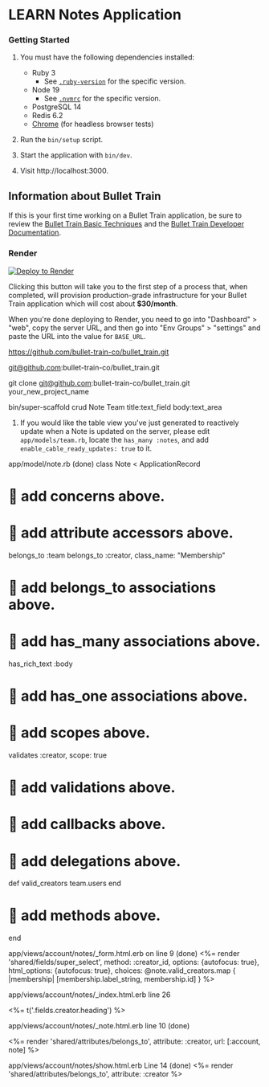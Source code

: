 # LEARN Notes Application

### Getting Started

1. You must have the following dependencies installed:

   - Ruby 3
     - See [`.ruby-version`](.ruby-version) for the specific version.
   - Node 19
     - See [`.nvmrc`](.nvmrc) for the specific version.
   - PostgreSQL 14
   - Redis 6.2
   - [Chrome](https://www.google.com/search?q=chrome) (for headless browser tests)

2. Run the `bin/setup` script.
3. Start the application with `bin/dev`.
4. Visit http://localhost:3000.

## Information about Bullet Train

If this is your first time working on a Bullet Train application, be sure to review the [Bullet Train Basic Techniques](https://bullettrain.co/docs/getting-started) and the [Bullet Train Developer Documentation](https://bullettrain.co/docs).

### Render

[![Deploy to Render](https://render.com/images/deploy-to-render-button.svg)](https://render.com/deploy?repo=https://github.com/bullet-train-co/bullet_train)

Clicking this button will take you to the first step of a process that, when completed, will provision production-grade infrastructure for your Bullet Train application which will cost about **$30/month**.

When you're done deploying to Render, you need to go into "Dashboard" > "web", copy the server URL, and then go into "Env Groups" > "settings" and paste the URL into the value for `BASE_URL`.

https://github.com/bullet-train-co/bullet_train.git

git@github.com:bullet-train-co/bullet_train.git

git clone git@github.com:bullet-train-co/bullet_train.git your_new_project_name

bin/super-scaffold crud Note Team title:text_field body:text_area

1. If you would like the table view you've just generated to reactively update when a Note is updated on the server, please edit `app/models/team.rb`, locate the `has_many :notes`, and add `enable_cable_ready_updates: true` to it.

app/model/note.rb (done)
class Note < ApplicationRecord

# 🚅 add concerns above.

# 🚅 add attribute accessors above.

belongs_to :team
belongs_to :creator, class_name: "Membership"

# 🚅 add belongs_to associations above.

# 🚅 add has_many associations above.

has_rich_text :body

# 🚅 add has_one associations above.

# 🚅 add scopes above.

validates :creator, scope: true

# 🚅 add validations above.

# 🚅 add callbacks above.

# 🚅 add delegations above.

def valid_creators
team.users
end

# 🚅 add methods above.

end

app/views/account/notes/\_form.html.erb
on line 9 (done)
<%= render 'shared/fields/super_select', method: :creator_id, options: {autofocus: true}, html_options: {autofocus: true},
choices: @note.valid_creators.map { |membership| [membership.label_string, membership.id] } %>

app/views/account/notes/\_index.html.erb
line 26

<th><%= t('.fields.creator.heading') %></th>

app/views/account/notes/\_note.html.erb
line 10 (done)

<td><%= render 'shared/attributes/belongs_to', attribute: :creator, url: [:account, note] %></td>

app/views/account/notes/show.html.erb
Line 14 (done)
<%= render 'shared/attributes/belongs_to', attribute: :creator %>
